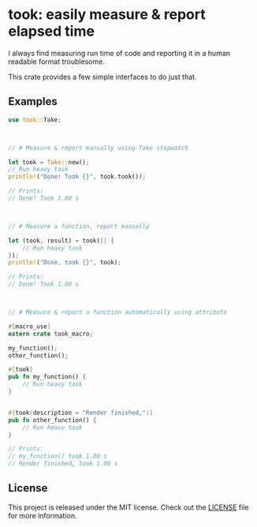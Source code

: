 # took: easily measure & report elapsed time
I always find measuring run time of code and reporting it in a human readable
format troublesome.

This crate provides a few simple interfaces to do just that.

## Examples
```rust
use took::Take;



// # Measure & report manually using Take stopwatch

let took = Take::new();
// Run heavy task
println!("Done! Took {}", took.took());

// Prints:
// Done! Took 1.00 s



// # Measure a function, report manually

let (took, result) = took(|| {
    // Run heavy task
});
println!("Done, took {}", took);

// Prints:
// Done! Took 1.00 s



// # Measure & report a function automatically using attribute

#[macro_use]
extern crate took_macro;

my_function();
other_function();

#[took]
pub fn my_function() {
    // Run heavy task
}


#[took(description = "Render finished,")]
pub fn other_function() {
    // Run heavy task
}

// Prints:
// my_function() took 1.00 s
// Render finished, took 1.00 s
```

## License
This project is released under the MIT license.
Check out the [LICENSE](LICENSE) file for more information.
